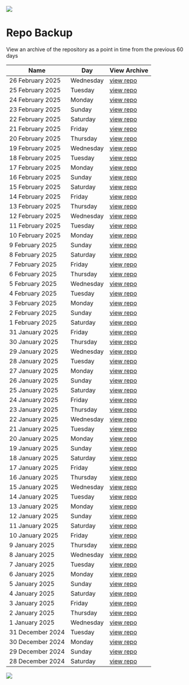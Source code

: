 ![](../../reports/img/header.jpg)

# Repo Backup

View an archive of the repository as a point in time from the previous 60 days


| Name                 | Day         |View Archive              |
| -------------------- |-------------|-------------------------|
| 26 February 2025    | Wednesday    | [view repo](https://github.com/Peter-Piek/PUBLIC-Subscription-Backup/tree/HEAD@%7B2025-2-26%7D)    |
| 25 February 2025    | Tuesday    | [view repo](https://github.com/Peter-Piek/PUBLIC-Subscription-Backup/tree/HEAD@%7B2025-2-25%7D)    |
| 24 February 2025    | Monday    | [view repo](https://github.com/Peter-Piek/PUBLIC-Subscription-Backup/tree/HEAD@%7B2025-2-24%7D)    |
| 23 February 2025    | Sunday    | [view repo](https://github.com/Peter-Piek/PUBLIC-Subscription-Backup/tree/HEAD@%7B2025-2-23%7D)    |
| 22 February 2025    | Saturday    | [view repo](https://github.com/Peter-Piek/PUBLIC-Subscription-Backup/tree/HEAD@%7B2025-2-22%7D)    |
| 21 February 2025    | Friday    | [view repo](https://github.com/Peter-Piek/PUBLIC-Subscription-Backup/tree/HEAD@%7B2025-2-21%7D)    |
| 20 February 2025    | Thursday    | [view repo](https://github.com/Peter-Piek/PUBLIC-Subscription-Backup/tree/HEAD@%7B2025-2-20%7D)    |
| 19 February 2025    | Wednesday    | [view repo](https://github.com/Peter-Piek/PUBLIC-Subscription-Backup/tree/HEAD@%7B2025-2-19%7D)    |
| 18 February 2025    | Tuesday    | [view repo](https://github.com/Peter-Piek/PUBLIC-Subscription-Backup/tree/HEAD@%7B2025-2-18%7D)    |
| 17 February 2025    | Monday    | [view repo](https://github.com/Peter-Piek/PUBLIC-Subscription-Backup/tree/HEAD@%7B2025-2-17%7D)    |
| 16 February 2025    | Sunday    | [view repo](https://github.com/Peter-Piek/PUBLIC-Subscription-Backup/tree/HEAD@%7B2025-2-16%7D)    |
| 15 February 2025    | Saturday    | [view repo](https://github.com/Peter-Piek/PUBLIC-Subscription-Backup/tree/HEAD@%7B2025-2-15%7D)    |
| 14 February 2025    | Friday    | [view repo](https://github.com/Peter-Piek/PUBLIC-Subscription-Backup/tree/HEAD@%7B2025-2-14%7D)    |
| 13 February 2025    | Thursday    | [view repo](https://github.com/Peter-Piek/PUBLIC-Subscription-Backup/tree/HEAD@%7B2025-2-13%7D)    |
| 12 February 2025    | Wednesday    | [view repo](https://github.com/Peter-Piek/PUBLIC-Subscription-Backup/tree/HEAD@%7B2025-2-12%7D)    |
| 11 February 2025    | Tuesday    | [view repo](https://github.com/Peter-Piek/PUBLIC-Subscription-Backup/tree/HEAD@%7B2025-2-11%7D)    |
| 10 February 2025    | Monday    | [view repo](https://github.com/Peter-Piek/PUBLIC-Subscription-Backup/tree/HEAD@%7B2025-2-10%7D)    |
| 9 February 2025    | Sunday    | [view repo](https://github.com/Peter-Piek/PUBLIC-Subscription-Backup/tree/HEAD@%7B2025-2-9%7D)    |
| 8 February 2025    | Saturday    | [view repo](https://github.com/Peter-Piek/PUBLIC-Subscription-Backup/tree/HEAD@%7B2025-2-8%7D)    |
| 7 February 2025    | Friday    | [view repo](https://github.com/Peter-Piek/PUBLIC-Subscription-Backup/tree/HEAD@%7B2025-2-7%7D)    |
| 6 February 2025    | Thursday    | [view repo](https://github.com/Peter-Piek/PUBLIC-Subscription-Backup/tree/HEAD@%7B2025-2-6%7D)    |
| 5 February 2025    | Wednesday    | [view repo](https://github.com/Peter-Piek/PUBLIC-Subscription-Backup/tree/HEAD@%7B2025-2-5%7D)    |
| 4 February 2025    | Tuesday    | [view repo](https://github.com/Peter-Piek/PUBLIC-Subscription-Backup/tree/HEAD@%7B2025-2-4%7D)    |
| 3 February 2025    | Monday    | [view repo](https://github.com/Peter-Piek/PUBLIC-Subscription-Backup/tree/HEAD@%7B2025-2-3%7D)    |
| 2 February 2025    | Sunday    | [view repo](https://github.com/Peter-Piek/PUBLIC-Subscription-Backup/tree/HEAD@%7B2025-2-2%7D)    |
| 1 February 2025    | Saturday    | [view repo](https://github.com/Peter-Piek/PUBLIC-Subscription-Backup/tree/HEAD@%7B2025-2-1%7D)    |
| 31 January 2025    | Friday    | [view repo](https://github.com/Peter-Piek/PUBLIC-Subscription-Backup/tree/HEAD@%7B2025-1-31%7D)    |
| 30 January 2025    | Thursday    | [view repo](https://github.com/Peter-Piek/PUBLIC-Subscription-Backup/tree/HEAD@%7B2025-1-30%7D)    |
| 29 January 2025    | Wednesday    | [view repo](https://github.com/Peter-Piek/PUBLIC-Subscription-Backup/tree/HEAD@%7B2025-1-29%7D)    |
| 28 January 2025    | Tuesday    | [view repo](https://github.com/Peter-Piek/PUBLIC-Subscription-Backup/tree/HEAD@%7B2025-1-28%7D)    |
| 27 January 2025    | Monday    | [view repo](https://github.com/Peter-Piek/PUBLIC-Subscription-Backup/tree/HEAD@%7B2025-1-27%7D)    |
| 26 January 2025    | Sunday    | [view repo](https://github.com/Peter-Piek/PUBLIC-Subscription-Backup/tree/HEAD@%7B2025-1-26%7D)    |
| 25 January 2025    | Saturday    | [view repo](https://github.com/Peter-Piek/PUBLIC-Subscription-Backup/tree/HEAD@%7B2025-1-25%7D)    |
| 24 January 2025    | Friday    | [view repo](https://github.com/Peter-Piek/PUBLIC-Subscription-Backup/tree/HEAD@%7B2025-1-24%7D)    |
| 23 January 2025    | Thursday    | [view repo](https://github.com/Peter-Piek/PUBLIC-Subscription-Backup/tree/HEAD@%7B2025-1-23%7D)    |
| 22 January 2025    | Wednesday    | [view repo](https://github.com/Peter-Piek/PUBLIC-Subscription-Backup/tree/HEAD@%7B2025-1-22%7D)    |
| 21 January 2025    | Tuesday    | [view repo](https://github.com/Peter-Piek/PUBLIC-Subscription-Backup/tree/HEAD@%7B2025-1-21%7D)    |
| 20 January 2025    | Monday    | [view repo](https://github.com/Peter-Piek/PUBLIC-Subscription-Backup/tree/HEAD@%7B2025-1-20%7D)    |
| 19 January 2025    | Sunday    | [view repo](https://github.com/Peter-Piek/PUBLIC-Subscription-Backup/tree/HEAD@%7B2025-1-19%7D)    |
| 18 January 2025    | Saturday    | [view repo](https://github.com/Peter-Piek/PUBLIC-Subscription-Backup/tree/HEAD@%7B2025-1-18%7D)    |
| 17 January 2025    | Friday    | [view repo](https://github.com/Peter-Piek/PUBLIC-Subscription-Backup/tree/HEAD@%7B2025-1-17%7D)    |
| 16 January 2025    | Thursday    | [view repo](https://github.com/Peter-Piek/PUBLIC-Subscription-Backup/tree/HEAD@%7B2025-1-16%7D)    |
| 15 January 2025    | Wednesday    | [view repo](https://github.com/Peter-Piek/PUBLIC-Subscription-Backup/tree/HEAD@%7B2025-1-15%7D)    |
| 14 January 2025    | Tuesday    | [view repo](https://github.com/Peter-Piek/PUBLIC-Subscription-Backup/tree/HEAD@%7B2025-1-14%7D)    |
| 13 January 2025    | Monday    | [view repo](https://github.com/Peter-Piek/PUBLIC-Subscription-Backup/tree/HEAD@%7B2025-1-13%7D)    |
| 12 January 2025    | Sunday    | [view repo](https://github.com/Peter-Piek/PUBLIC-Subscription-Backup/tree/HEAD@%7B2025-1-12%7D)    |
| 11 January 2025    | Saturday    | [view repo](https://github.com/Peter-Piek/PUBLIC-Subscription-Backup/tree/HEAD@%7B2025-1-11%7D)    |
| 10 January 2025    | Friday    | [view repo](https://github.com/Peter-Piek/PUBLIC-Subscription-Backup/tree/HEAD@%7B2025-1-10%7D)    |
| 9 January 2025    | Thursday    | [view repo](https://github.com/Peter-Piek/PUBLIC-Subscription-Backup/tree/HEAD@%7B2025-1-9%7D)    |
| 8 January 2025    | Wednesday    | [view repo](https://github.com/Peter-Piek/PUBLIC-Subscription-Backup/tree/HEAD@%7B2025-1-8%7D)    |
| 7 January 2025    | Tuesday    | [view repo](https://github.com/Peter-Piek/PUBLIC-Subscription-Backup/tree/HEAD@%7B2025-1-7%7D)    |
| 6 January 2025    | Monday    | [view repo](https://github.com/Peter-Piek/PUBLIC-Subscription-Backup/tree/HEAD@%7B2025-1-6%7D)    |
| 5 January 2025    | Sunday    | [view repo](https://github.com/Peter-Piek/PUBLIC-Subscription-Backup/tree/HEAD@%7B2025-1-5%7D)    |
| 4 January 2025    | Saturday    | [view repo](https://github.com/Peter-Piek/PUBLIC-Subscription-Backup/tree/HEAD@%7B2025-1-4%7D)    |
| 3 January 2025    | Friday    | [view repo](https://github.com/Peter-Piek/PUBLIC-Subscription-Backup/tree/HEAD@%7B2025-1-3%7D)    |
| 2 January 2025    | Thursday    | [view repo](https://github.com/Peter-Piek/PUBLIC-Subscription-Backup/tree/HEAD@%7B2025-1-2%7D)    |
| 1 January 2025    | Wednesday    | [view repo](https://github.com/Peter-Piek/PUBLIC-Subscription-Backup/tree/HEAD@%7B2025-1-1%7D)    |
| 31 December 2024    | Tuesday    | [view repo](https://github.com/Peter-Piek/PUBLIC-Subscription-Backup/tree/HEAD@%7B2024-12-31%7D)    |
| 30 December 2024    | Monday    | [view repo](https://github.com/Peter-Piek/PUBLIC-Subscription-Backup/tree/HEAD@%7B2024-12-30%7D)    |
| 29 December 2024    | Sunday    | [view repo](https://github.com/Peter-Piek/PUBLIC-Subscription-Backup/tree/HEAD@%7B2024-12-29%7D)    |
| 28 December 2024    | Saturday    | [view repo](https://github.com/Peter-Piek/PUBLIC-Subscription-Backup/tree/HEAD@%7B2024-12-28%7D)    |

![](../../reports/img/logo.jpg)
